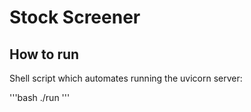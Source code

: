 # Stock Screener

## How to run

Shell script which automates running the uvicorn server:

'''bash
./run 
'''